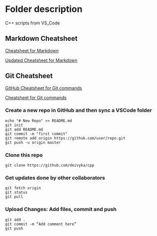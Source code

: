 # Folder description
C++ scripts from VS_Code


## Markdown Cheatsheet
[Cheatsheet for Markdown](https://github.com/adam-p/markdown-here/wiki/Markdown-Cheatsheet)

[Updated Cheatsheet for Markdown](https://www.markdownguide.org/basic-syntax/)

## Git Cheatsheet
[GitHub Cheatsheet for Git commands](https://github.github.com/training-kit/downloads/github-git-cheat-sheet.pdf)

[Cheatsheet for Git commands](https://shortcode.dev/git-cheatsheet#add-all-files)

### Create a new repo in GitHub and then sync a VSCode folder
```
echo "# New Repo" >> README.md
git init
git add README.md
git commit -m "first commit"
git remote add origin https://github.com/user/repo.git
git push -u origin master             
```

### Clone this repo
```
git clone https://github.com/deivyka/cpp
```

### Get updates done by other collaborators
```
git fetch origin              
git status 
git pull
```

### Upload Changes: Add files, commit and push
```
git add .
git commit -m “Add comment here”
git push
```
